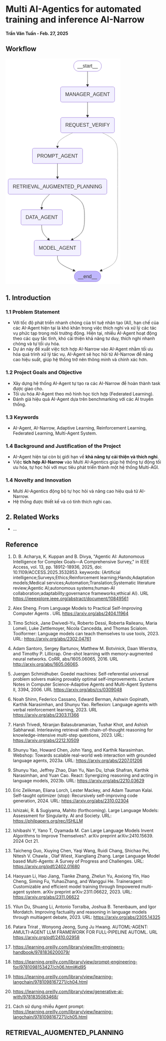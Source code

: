 # Multi AI-Agentics for automated training and inference AI-Narrow
**Trần Văn Tuấn - Feb. 27, 2025**
## Workflow
![Agent System Workflow](images/multi_agent_workflow.jpg)
## 1. Introduction 
### 1.1 Problem Statement
- Với tốc độ phát triển nhanh chóng của trí tuệ nhân tạo (AI), hạn chế của các AI-Agent hiện tại là khó khăn trong việc thích nghi và xử lý các tác vụ phức tạp trong môi trường động. Hiện tại, nhiều AI-Agent hoạt động theo các quy tắc tĩnh, khó cải thiện khả năng tư duy, thích nghi nhanh chóng và tự tối ưu hóa.
- Dự án này đề xuất việc tích hợp AI-Narrow vào AI-Agent nhằm tối ưu hóa quá trình xử lý tác vụ. AI-Agent sẽ học hỏi từ AI-Narrow để nâng cao hiệu suất, giúp hệ thống trở nên thông minh và chính xác hơn.
### 1.2 Project Goals and Objective
- Xây dựng hệ thống AI-Agent tự tạo ra các AI-Narrow để hoàn thành task được giao cho.
- Tối ưu hóa AI-Agent theo mô hình học tích hợp (Federated Learning).
- Đánh giá hiệu quả AI-Agent dựa trên benchmarking với các AI truyền thống.
### 1.3 Keywords
- AI-Agent, AI-Narrow, Adaptive Learning, Reinforcement Learning, Federated Learning, Multi-Agent System.
### 1.4 Background and Justification of the Project
- AI-Agent hiện tại còn bị giới hạn về **khả năng tự cải thiện và thích nghi**.
- Việc **tích hợp AI-Narrow** vào Multi AI-Agentics giúp hệ thống tự động tối ưu hóa, tự học hỏi với mục tiêu phát triển thành một hệ thống Multi-AGI.
### 1.4 Novelty and Innovation
- Multi AI-Agentics động bộ tự học hỏi và nâng cao hiệu quả từ AI-Narrow.
- Hệ thống được thiết kế và có tính thích nghi cao.
## 2. Related Works
- ...
## Reference
1. D. B. Acharya, K. Kuppan and B. Divya, "Agentic AI: Autonomous Intelligence for Complex Goals—A Comprehensive Survey," in IEEE Access, vol. 13, pp. 18912-18936, 2025, doi: 10.1109/ACCESS.2025.3532853. keywords: {Artificial intelligence;Surveys;Ethics;Reinforcement learning;Hands;Adaptation models;Medical services;Automation;Translation;Systematic literature review;Agentic AI;autonomous systems;human-AI collaboration;adaptability;governance frameworks;ethical AI}. URL https://ieeexplore.ieee.org/abstract/document/10849561

2. Alex Sheng. From Language Models to Practical Self-Improving Computer Agents . URL https://arxiv.org/abs/2404.11964

3. Timo Schick, Jane Dwivedi-Yu, Roberto Dessì, Roberta Raileanu, Maria Lomeli, Luke Zettlemoyer, Nicola Cancedda, and Thomas Scialom. Toolformer: Language models can teach themselves to use tools, 2023. URL: https://arxiv.org/abs/2302.04761

4. Adam Santoro, Sergey Bartunov, Matthew M. Botvinick, Daan Wierstra, and Timothy P. Lillicrap. One-shot learning with memory-augmented neural networks. CoRR, abs/1605.06065, 2016. URL http://arxiv.org/abs/1605.06065.

5. Juergen Schmidhuber. Goedel machines: Self-referential universal problem solvers making provably optimal self-improvements. Lecture Notes in Computer Science-Adaptive Agents and Multi-Agent Systems II, 3394, 2006. URL https://arxiv.org/abs/cs/0309048

6. Noah Shinn, Federico Cassano, Edward Berman, Ashwin Gopinath, Karthik Narasimhan, and Shunyu Yao. Reflexion: Language agents with verbal reinforcement learning, 2023. URL https://arxiv.org/abs/2303.11366

7. Harsh Trivedi, Niranjan Balasubramanian, Tushar Khot, and Ashish Sabharwal. Interleaving retrieval with chain-of-thought reasoning for knowledge-intensive multi-step questions, 2023. URL: https://arxiv.org/abs/2212.10509

8. Shunyu Yao, Howard Chen, John Yang, and Karthik Narasimhan. Webshop: Towards scalable real-world web interaction with grounded language agents, 2023a. URL: https://arxiv.org/abs/2207.01206

9. Shunyu Yao, Jeffrey Zhao, Dian Yu, Nan Du, Izhak Shafran, Karthik Narasimhan, and Yuan Cao. React: Synergizing reasoning and acting in language models, 2023b. URL: https://arxiv.org/abs/2210.03629

10. Eric Zelikman, Eliana Lorch, Lester Mackey, and Adam Tauman Kalai. Self-taught optimizer (stop): Recursively self-improving code generation, 2024. URL: https://arxiv.org/abs/2310.02304

11. Ishizaki, R. & Sugiyama, Mahito (forthcoming). Large Language Models: Assessment for Singularity. AI and Society. URL: https://philpapers.org/rec/ISHLLM

12. Ishibashi Y, Yano T, Oyamada M. Can Large Language Models Invent Algorithms to Improve Themselves?. arXiv preprint arXiv:2410.15639. 2024 Oct 21.

13. Taicheng Guo, Xiuying Chen, Yaqi Wang, Ruidi Chang, Shichao Pei, Nitesh V. Chawla , Olaf Wiest, Xiangliang Zhang. Large Language Model based Multi-Agents: A Survey of Progress and Challenges. URL: https://arxiv.org/pdf/2402.01680

14. Haoyuan Li, Hao Jiang, Tianke Zhang, Zhelun Yu, Aoxiong Yin, Hao Cheng, Siming Fu, YuhaoZhang, and Wanggui He. Traineragent: Customizable and efficient model training through llmpowered multi-agent system. arXiv preprint arXiv:2311.06622, 2023. URL: https://arxiv.org/abs/2311.06622

15. Yilun Du, Shuang Li, Antonio Torralba, Joshua B. Tenenbaum, and Igor Mordatch. Improving factuality and reasoning in language models through multiagent debate, 2023. URL: https://arxiv.org/abs/2305.14325

16. Patara Trirat , Wonyong Jeong, Sung Ju Hwang. AUTOML-AGENT: AMULTI-AGENT LLM FRAMEWORK FOR FULL-PIPELINE AUTOML. URL https://arxiv.org/pdf/2410.02958

17. https://learning.oreilly.com/library/view/llm-engineers-handbook/9781836200079/

18. https://learning.oreilly.com/library/view/prompt-engineering-for/9781098153427/ch06.html#id95

19. https://learning.oreilly.com/library/view/learning-langchain/9781098167271/ch04.html

20. https://learning.oreilly.com/library/view/generative-ai-with/9781835083468/

21. Cách sử dụng nhiều Agent prompt: https://learning.oreilly.com/library/view/learning-langchain/9781098167271/ch05.html


## RETRIEVAL_AUGMENTED_PLANNING
